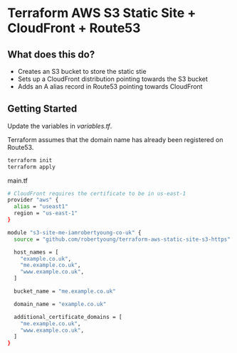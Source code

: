 # Terraform AWS S3 Static Site + CloudFront + Route53

## What does this do?

- Creates an S3 bucket to store the static stie
- Sets up a CloudFront distribution pointing towards the S3 bucket
- Adds an A alias record in Route53 pointing towards CloudFront


## Getting Started

Update the variables in *variables.tf*.

Terraform assumes that the domain name has already been registered on Route53.

```sh
terraform init
terraform apply
```

main.tf

```sh
# CloudFront requires the certificate to be in us-east-1
provider "aws" {
  alias = "useast1"
  region = "us-east-1"
}

module "s3-site-me-iamrobertyoung-co-uk" {
  source = "github.com/robertyoung/terraform-aws-static-site-s3-https"

  host_names = [
    "example.co.uk",
    "me.example.co.uk",
    "www.example.co.uk",
  ]

  bucket_name = "me.example.co.uk"

  domain_name = "example.co.uk"

  additional_certificate_domains = [
    "me.example.co.uk",
    "www.example.co.uk",
  ]
}
```